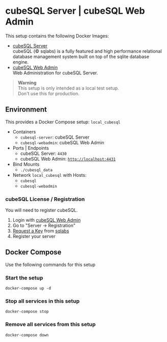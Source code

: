 # cubeSQL Server | cubeSQL Web Admin

This setup contains the following Docker Images:
- [cubeSQL Server](https://hub.docker.com/r/jotools/cubesql)  
  cubeSQL (© sqlabs) is a fully featured and high performance relational database management system built on top of the sqlite database engine.
- [cubeSQL Web Admin](https://hub.docker.com/r/jotools/cubesql-webadmin)  
  Web Administration for cubeSQL Server.

> **Warning**  
> This setup is only intended as a local test setup.  
> Don't use this for production.

## Environment
This provides a Docker Compose setup: `local_cubesql`

- Containers
  - `cubesql-server`: cubeSQL Server
  - `cubesql-webadmin`: cubeSQL Web Admin
- Ports | Endpoints
  - cubeSQL Server: `4430`
  - cubeSQL Web Admin: [`http://localhost:4431`](http://localhost:4431)
- Bind Mounts
  - `./cubesql_data`
- Network `local_cubesql` with Hosts:
     - `cubesql`
     - `cubesql-webadmin`

### cubeSQL License / Registration

You will need to register cubeSQL.

1. Login with [cubeSQL Web Admin](http://localhost:4450)
2. Go to "Server -> Registration"
3. [Request a Key](https://www.sqlabs.com/cubesql_devkey) from [sqlabs](https://www.sqlabs.com/cubesql)
4. Register your server


## Docker Compose

Use the following commands for this setup

### Start the setup

```
docker-compose up -d
```

### Stop all services in this setup

```
docker-compose stop
```

### Remove all services from this setup

```
docker-compose down
```
